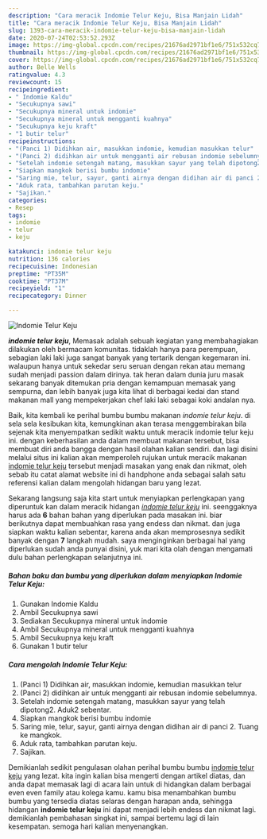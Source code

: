 ```yaml
---
description: "Cara meracik Indomie Telur Keju, Bisa Manjain Lidah"
title: "Cara meracik Indomie Telur Keju, Bisa Manjain Lidah"
slug: 1393-cara-meracik-indomie-telur-keju-bisa-manjain-lidah
date: 2020-07-24T02:53:52.293Z
image: https://img-global.cpcdn.com/recipes/21676ad2971bf1e6/751x532cq70/indomie-telur-keju-foto-resep-utama.jpg
thumbnail: https://img-global.cpcdn.com/recipes/21676ad2971bf1e6/751x532cq70/indomie-telur-keju-foto-resep-utama.jpg
cover: https://img-global.cpcdn.com/recipes/21676ad2971bf1e6/751x532cq70/indomie-telur-keju-foto-resep-utama.jpg
author: Belle Wells
ratingvalue: 4.3
reviewcount: 15
recipeingredient:
- " Indomie Kaldu"
- "Secukupnya sawi"
- "Secukupnya mineral untuk indomie"
- "Secukupnya mineral untuk mengganti kuahnya"
- "Secukupnya keju kraft"
- "1 butir telur"
recipeinstructions:
- "(Panci 1) Didihkan air, masukkan indomie, kemudian masukkan telur"
- "(Panci 2) didihkan air untuk mengganti air rebusan indomie sebelumnya."
- "Setelah indomie setengah matang, masukkan sayur yang telah dipotong2. Aduk2 sebentar."
- "Siapkan mangkok berisi bumbu indomie"
- "Saring mie, telur, sayur, ganti airnya dengan didihan air di panci 2. Tuang ke mangkok."
- "Aduk rata, tambahkan parutan keju."
- "Sajikan."
categories:
- Resep
tags:
- indomie
- telur
- keju

katakunci: indomie telur keju 
nutrition: 136 calories
recipecuisine: Indonesian
preptime: "PT35M"
cooktime: "PT37M"
recipeyield: "1"
recipecategory: Dinner

---
```



![Indomie Telur Keju](https://img-global.cpcdn.com/recipes/21676ad2971bf1e6/751x532cq70/indomie-telur-keju-foto-resep-utama.jpg)

<b><i>indomie telur keju</i></b>, Memasak adalah sebuah kegiatan yang membahagiakan dilakukan oleh bermacam komunitas. tidaklah hanya para perempuan, sebagian laki laki juga sangat banyak yang tertarik dengan kegemaran ini. walaupun hanya untuk sekedar seru seruan dengan rekan atau memang sudah menjadi passion dalam dirinya. tak heran dalam dunia juru masak sekarang banyak ditemukan pria dengan kemampuan memasak yang sempurna, dan lebih banyak juga kita lihat di berbagai kedai dan stand makanan mall yang mempekerjakan chef laki laki sebagai koki andalan nya.



Baik, kita kembali ke perihal bumbu bumbu makanan <i>indomie telur keju</i>. di sela sela kesibukan kita, kemungkinan akan terasa menggembirakan bila sejenak kita menyempatkan sedikit waktu untuk meracik indomie telur keju ini. dengan keberhasilan anda dalam membuat makanan tersebut, bisa membuat diri anda bangga dengan hasil olahan kalian sendiri. dan lagi disini melalui situs ini kalian akan memperoleh rujukan untuk meracik makanan <u>indomie telur keju</u> tersebut menjadi masakan yang enak dan nikmat, oleh sebab itu catat alamat website ini di handphone anda sebagai salah satu referensi kalian dalam mengolah hidangan baru yang lezat.


Sekarang langsung saja kita start untuk menyiapkan perlengkapan yang diperuntuk kan dalam meracik hidangan <u><i>indomie telur keju</i></u> ini. seenggaknya harus ada <b>6</b> bahan bahan yang diperlukan pada masakan ini. biar berikutnya dapat membuahkan rasa yang endess dan nikmat. dan juga siapkan waktu kalian sebentar, karena anda akan memprosesnya sedikit banyak dengan <b>7</b> langkah mudah. saya menginginkan berbagai hal yang diperlukan sudah anda punyai disini, yuk mari kita olah dengan mengamati dulu bahan perlengkapan selanjutnya ini.

<!--inarticleads1-->

##### Bahan baku dan bumbu yang diperlukan dalam menyiapkan Indomie Telur Keju:

1. Gunakan  Indomie Kaldu
1. Ambil Secukupnya sawi
1. Sediakan Secukupnya mineral untuk indomie
1. Ambil Secukupnya mineral untuk mengganti kuahnya
1. Ambil Secukupnya keju kraft
1. Gunakan 1 butir telur




<!--inarticleads2-->

##### Cara mengolah Indomie Telur Keju:

1. (Panci 1) Didihkan air, masukkan indomie, kemudian masukkan telur
1. (Panci 2) didihkan air untuk mengganti air rebusan indomie sebelumnya.
1. Setelah indomie setengah matang, masukkan sayur yang telah dipotong2. Aduk2 sebentar.
1. Siapkan mangkok berisi bumbu indomie
1. Saring mie, telur, sayur, ganti airnya dengan didihan air di panci 2. Tuang ke mangkok.
1. Aduk rata, tambahkan parutan keju.
1. Sajikan.




Demikianlah sedikit pengulasan olahan perihal bumbu bumbu <u>indomie telur keju</u> yang lezat. kita ingin kalian bisa mengerti dengan artikel diatas, dan anda dapat memasak lagi di acara lain untuk di hidangkan dalam berbagai even even family atau kolega kamu. kamu bisa menambahkan bumbu bumbu yang tersedia diatas selaras dengan harapan anda, sehingga hidangan <b>indomie telur keju</b> ini dapat menjadi lebih endess dan nikmat lagi. demikianlah pembahasan singkat ini, sampai bertemu lagi di lain kesempatan. semoga hari kalian menyenangkan.
